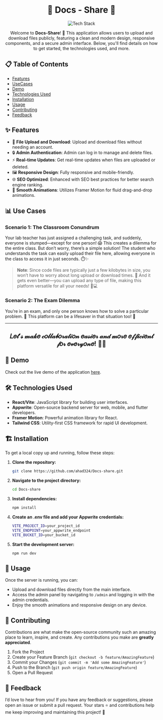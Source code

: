 <h1 align="center">📜 <strong>Docs - Share</strong> 🤝</h1>

<div align="center">
    <img src="https://skillicons.dev/icons?i=react,vite,tailwind,css,appwrite" alt="Tech Stack" />
</div>

<p align="center">
    Welcome to <strong>Docs-Share</strong>! 🚀 This application allows users to upload and download files publicly, featuring a clean and modern design, responsive components, and a secure admin interface. Below, you'll find details on how to get started, the technologies used, and more.
</p>

## 📋 Table of Contents

- [Features](#-features)
- [UseCases](#-use-cases)
- [Demo](#-demo)
- [Technologies Used](#-technologies-used)
- [Installation](#-installation)
- [Usage](#-usage)
- [Contributing](#-contributing)
- [Feedback](#-feedback)

## ✨ Features

- 📁 **File Upload and Download**: Upload and download files without needing an account.
- 🔒 **Admin Authentication**: Admin can log in to manage and delete files.
- ⚡ **Real-time Updates**: Get real-time updates when files are uploaded or deleted.
- 🖼️ **Responsive Design**: Fully responsive and mobile-friendly.
- 🌐 **SEO Optimized**: Enhanced with SEO best practices for better search engine ranking.
- 🎨 **Smooth Animations**: Utilizes Framer Motion for fluid drag-and-drop animations.
## 📊 **Use Cases**

### **Scenario 1: The Classroom Conundrum**
Your lab teacher has just assigned a challenging task, and suddenly, everyone is stumped—except for one person! 😱 This creates a dilemma for the entire class. But don’t worry, there’s a simple solution! The student who understands the task can easily upload their file here, allowing everyone in the class to access it in just seconds. ⏱️✨ 

> **Note**: Since code files are typically just a few kilobytes in size, you won’t have to worry about long upload or download times. 🚀 And it gets even better—you can upload any type of file, making this platform versatile for all your needs! 📂💻

### **Scenario 2: The Exam Dilemma**
You’re in an exam, and only one person knows how to solve a particular problem. 🤔 This platform can be a lifesaver in that situation too! 🙌

---

<p align="center" >
    <h2 align="center">𝐿𝑒𝓉’𝓈 𝓂𝒶𝓀𝑒 𝒸𝑜𝓁𝓁𝒶𝒷𝑜𝓇𝒶𝓉𝒾𝑜𝓃 𝑒𝒶𝓈𝒾𝑒𝓇 𝒶𝓃𝒹 𝓂𝑜𝓇𝑒 𝑒𝒻𝒻𝒾𝒸𝒾𝑒𝓃𝓉 𝒻𝑜𝓇 𝑒𝓋𝑒𝓇𝓎𝑜𝓃𝑒! 🤝💡</h2>
</p>

## 🎥 Demo

Check out the live demo of the application [here](https://docs-share.netlify.app/).

## 🛠️ Technologies Used

- **React/Vite**: JavaScript library for building user interfaces.
- **Appwrite**: Open-source backend server for web, mobile, and flutter developers.
- **Framer Motion**: Powerful animation library for React.
- **Tailwind CSS**: Utility-first CSS framework for rapid UI development.

## 🏗️ Installation

To get a local copy up and running, follow these steps:

1. **Clone the repository:**

    ```bash
    git clone https://github.com/ahad324/Docs-share.git
    ```

2. **Navigate to the project directory:**

    ```bash
    cd Docs-share
    ```

3. **Install dependencies:**

    ```bash
    npm install
    ```

4. **Create an .env file and add your Appwrite credentials:**

    ```bash
    VITE_PROJECT_ID=your_project_id
    VITE_ENDPOINT=your_appwrite_endpoint
    VITE_BUCKET_ID=your_bucket_id
    ```

5. **Start the development server:**

    ```bash
    npm run dev
    ```

## 🚀 Usage

Once the server is running, you can:

- Upload and download files directly from the main interface.
- Access the admin panel by navigating to `/admin` and logging in with the admin credentials.
- Enjoy the smooth animations and responsive design on any device.

## 🤝 Contributing

Contributions are what make the open-source community such an amazing place to learn, inspire, and create. Any contributions you make are **greatly appreciated**.

1. Fork the Project
2. Create your Feature Branch (`git checkout -b feature/AmazingFeature`)
3. Commit your Changes (`git commit -m 'Add some AmazingFeature'`)
4. Push to the Branch (`git push origin feature/AmazingFeature`)
5. Open a Pull Request

## 💬 Feedback

I’d love to hear from you! If you have any feedback or suggestions, please open an issue or submit a pull request. Your stars ⭐ and contributions help me keep improving and maintaining this project! 🙌
